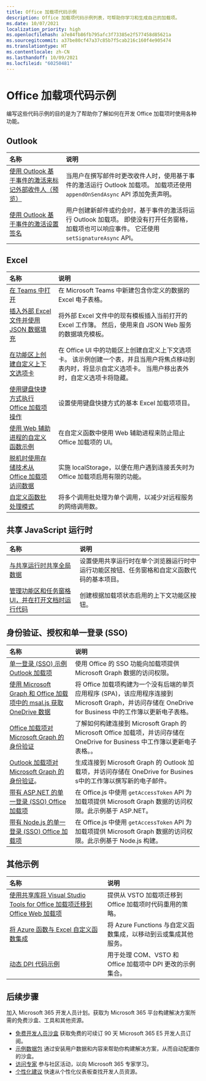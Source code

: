 ```yaml
---
title: Office 加载项代码示例
description: Office 加载项代码示例列表，可帮助你学习和生成自己的加载项。
ms.date: 10/07/2021
localization_priority: high
ms.openlocfilehash: a7e84fb86fb795afc3f73385e2f577458d85621a
ms.sourcegitcommit: a37be80cf47a37c85b7f5cab216c160f4e905474
ms.translationtype: HT
ms.contentlocale: zh-CN
ms.lasthandoff: 10/09/2021
ms.locfileid: "60250481"
---
```

# <a name="office-add-in-code-samples"></a>Office 加载项代码示例

编写这些代码示例的目的是为了帮助你了解如何在开发 Office 加载项时使用各种功能。

## <a name="outlook"></a>Outlook

| 名称                | 说明         |
|:--------------------|:--------------------|
| [使用 Outlook 基于事件的激活来标记外部收件人（预览）](/samples/officedev/pnp-officeaddins/outlook-add-in-tag-external-recipients) | 当用户在撰写邮件时更改收件人时，使用基于事件的激活运行 Outlook 加载项。 加载项还使用 `appendOnSendAsync` API 添加免责声明。 |
| [使用 Outlook 基于事件的激活设置签名](/samples/officedev/pnp-officeaddins/outlook-add-in-set-signature/) | 用户创建新邮件或约会时，基于事件的激活将运行 Outlook 加载项。 即使没有打开任务窗格，加载项也可以响应事件。 它还使用 `setSignatureAsync` API。 |

## <a name="excel"></a>Excel

| 名称                | 说明         |
|:--------------------|:--------------------|
| [在 Teams 中打开](/samples/officedev/pnp-officeaddins/office-excel-add-in-open-in-teams/) | 在 Microsoft Teams 中新建包含你定义的数据的 Excel 电子表格。|
| [插入外部 Excel 文件并使用 JSON 数据填充](/samples/officedev/pnp-officeaddins/excel-add-in-insert-external-file/)  | 将外部 Excel 文件中的现有模板插入当前打开的 Excel 工作簿。 然后，使用来自 JSON Web 服务的数据填充模板。 |
| [在功能区上创建自定义上下文选项卡](/samples/officedev/pnp-officeaddins/office-add-in-contextual-tabs/) | 在 Office UI 中的功能区上创建自定义上下文选项卡。 该示例创建一个表，并且当用户将焦点移动到表内时，将显示自定义选项卡。 当用户移出表外时，自定义选项卡将隐藏。 |
| [使用键盘快捷方式执行 Office 加载项操作](/samples/officedev/pnp-officeaddins/office-add-in-keyboard-shortcuts) | 设置使用键盘快捷方式的基本 Excel 加载项项目。 |
| [使用 Web 辅助进程的自定义函数示例](/samples/officedev/pnp-officeaddins/excel-custom-function-web-worker-pattern/) | 在自定义函数中使用 Web 辅助进程来防止阻止 Office 加载项的 UI。 |
| [脱机时使用存储技术从 Office 加载项访问数据](/samples/officedev/pnp-officeaddins/use-storage-techniques-to-access-data-from-an-office-add-in-when-offline/) | 实施 localStorage，以便在用户遇到连接丢失时为 Office 加载项启用有限的功能。 |
| [自定义函数批处理模式](/samples/officedev/pnp-officeaddins/excel-custom-function-batching-pattern/)| 将多个调用批处理为单个调用，以减少对远程服务的网络调用数。|

## <a name="shared-javascript-runtime"></a>共享 JavaScript 运行时

| 名称                | 说明         |
|:--------------------|:--------------------|
[与共享运行时共享全局数据](/samples/officedev/pnp-officeaddins/office-add-in-shared-runtime-global-data/) | 设置使用共享运行时在单个浏览器运行时中运行功能区按钮、任务窗格和自定义函数代码的基本项目。 |
| [管理功能区和任务窗格 UI，并在打开文档时运行代码](/samples/officedev/pnp-officeaddins/office-add-in-ribbon-task-pane-ui/) | 创建根据加载项状态启用的上下文功能区按钮。 |

## <a name="authentication-authorization-and-single-sign-on-sso"></a>身份验证、授权和单一登录 (SSO)

| 名称                | 说明         |
|:--------------------|:--------------------|
| [单一登录 (SSO) 示例 Outlook 加载项](/samples/officedev/pnp-officeaddins/outlook-add-in-sso-aspnet/) | 使用 Office 的 SSO 功能向加载项提供 Microsoft Graph 数据的访问权限。|
| [使用 Microsoft Graph 和 Office 加载项中的 msal.js 获取 OneDrive 数据](/samples/officedev/pnp-officeaddins/office-add-in-auth-graph-react/) | 将 Office 加载项构建为一个没有后端的单页应用程序 (SPA)，该应用程序连接到 Microsoft Graph，并访问存储在 OneDrive for Business 中的工作簿以更新电子表格。  |
| [Office 加载项对 Microsoft Graph 的身份验证](/samples/officedev/pnp-officeaddins/office-add-in-auth-aspnet-graph/) | 了解如何构建连接到 Microsoft Graph 的 Microsoft Office 加载项，并访问存储在 OneDrive for Business 中工作簿以更新电子表格。。 |
| [Outlook 加载项对 Microsoft Graph 的身份验证](/samples/officedev/pnp-officeaddins/outlook-add-in-auth-aspnet-graph/)。 | 生成连接到 Microsoft Graph 的 Outlook 加载项，并访问存储在 OneDrive for Busines s中的工作簿以撰写新的电子邮件。 |
| [带有 ASP.NET 的单一登录 (SSO) Office 加载项](/samples/officedev/pnp-officeaddins/office-add-in-sso-aspnet/) | 在 Office.js 中使用 `getAccessToken` API 为加载项提供 Microsoft Graph 数据的访问权限。此示例基于 ASP.NET。 |
| [带有 Node.js 的单一登录 (SSO) Office 加载项](/samples/officedev/pnp-officeaddins/office-add-in-sso-nodejs/) | 在 Office.js 中使用 `getAccessToken` API 为加载项提供 Microsoft Graph 数据的访问权限。此示例基于 Node.js 构建。|

## <a name="additional-samples"></a>其他示例

| 名称                | 说明         |
|:--------------------|:--------------------|
|[使用共享库将 Visual Studio Tools for Office 加载项迁移到 Office Web 加载项](/samples/officedev/pnp-officeaddins/vsto-shared-library-excel/) |提供从 VSTO 加载项迁移到 Office 加载项时代码重用的策略。 |
| [将 Azure 函数与 Excel 自定义函数集成](/samples/officedev/pnp-officeaddins/azure-function-with-excel-custom-function/) | 将 Azure Functions 与自定义函数集成，以移动到云或集成其他服务。 |
|[动态 DPI 代码示例](/samples/officedev/pnp-officeaddins/dynamic-dpi-code-samples/) |用于处理 COM、VSTO 和 Office 加载项中 DPI 更改的示例集合。 |

## <a name="next-steps"></a>后续步骤

加入 Microsoft 365 开发人员计划。获取为 Microsoft 365 平台构建解决方案所需的免费沙盒、工具和其他资源。

- [免费开发人员沙盒](https://developer.microsoft.com/microsoft-365/dev-program#Subscription) 获取免费的可续订 90 天 Microsoft 365 E5 开发人员订阅。
- [示例数据包](https://developer.microsoft.com/microsoft-365/dev-program#Sample) 通过安装用户数据和内容来帮助你构建解决方案，从而自动配置你的沙盒。
- [访问专家](https://developer.microsoft.com/microsoft-365/dev-program#Experts) 参与社区活动，以向 Microsoft 365 专家学习。
- [个性化建议](https://developer.microsoft.com/microsoft-365/dev-program#Recommendations) 快速从个性化仪表板查找开发人员资源。

